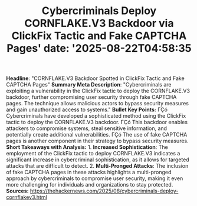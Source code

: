 ﻿---
title: "Cybercriminals Deploy CORNFLAKE.V3 Backdoor via ClickFix Tactic and Fake CAPTCHA Pages'
date: '2025-08-22T04:58:35"
category: "Markets"
summary: ""
slug: "cybercriminals deploy cornflakev3 backdoor via clickfix tact"
source_urls:
  - "https://thehackernews.com/2025/08/cybercriminals-deploy-cornflakev3.html"
seo:
  title: "Cybercriminals Deploy CORNFLAKE.V3 Backdoor via ClickFix Tactic and Fake CAPTCHA Pages | Hash n Hedge'
  description: '"
  keywords: ["news", "markets", "brief"]
---
**Headline**: "CORNFLAKE.V3 Backdoor Spotted in ClickFix Tactic and Fake CAPTCHA Pages"  **Summary Meta Description**: "Cybercriminals are exploiting a vulnerability in the ClickFix tactic to deploy the CORNFLAKE.V3 backdoor, further compromising user security through fake CAPTCHA pages. The technique allows malicious actors to bypass security measures and gain unauthorized access to systems."  **Bullet Key Points:**  ΓÇó Cybercriminals have developed a sophisticated method using the ClickFix tactic to deploy the CORNFLAKE.V3 backdoor. ΓÇó This backdoor enables attackers to compromise systems, steal sensitive information, and potentially create additional vulnerabilities. ΓÇó The use of fake CAPTCHA pages is another component in their strategy to bypass security measures.  **Short Takeaways with Analysis:**  1. **Increased Sophistication**: The employment of the ClickFix tactic to deploy CORNFLAKE.V3 indicates a significant increase in cybercriminal sophistication, as it allows for targeted attacks that are difficult to detect. 2. **Multi-Pronged Attacks**: The inclusion of fake CAPTCHA pages in these attacks highlights a multi-pronged approach by cybercriminals to compromise user security, making it even more challenging for individuals and organizations to stay protected.  **Sources:** https://thehackernews.com/2025/08/cybercriminals-deploy-cornflakev3.html 
